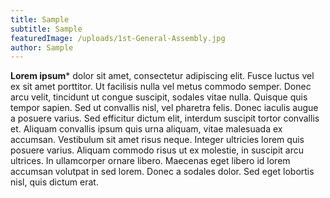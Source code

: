 ```yaml
---
title: Sample
subtitle: Sample
featuredImage: /uploads/1st-General-Assembly.jpg
author: Sample
---
```

**Lorem ipsum*** dolor sit amet, consectetur adipiscing elit. Fusce luctus vel ex sit amet porttitor. Ut facilisis nulla vel metus commodo semper. Donec arcu velit, tincidunt ut congue suscipit, sodales vitae nulla. Quisque quis tempor sapien. Sed ut convallis nisl, vel pharetra felis. Donec iaculis augue a posuere varius. Sed efficitur dictum elit, interdum suscipit tortor convallis et. Aliquam convallis ipsum quis urna aliquam, vitae malesuada ex accumsan. Vestibulum sit amet risus neque. Integer ultricies lorem quis posuere varius. Aliquam commodo risus ut ex molestie, in suscipit arcu ultrices. In ullamcorper ornare libero. Maecenas eget libero id lorem accumsan volutpat in sed lorem. Donec a sodales dolor. Sed eget lobortis nisl, quis dictum erat. 